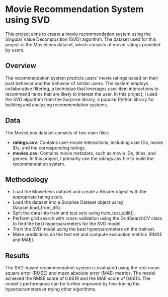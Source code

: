 # Movie Recommendation System using SVD
This project aims to create a movie recommendation system using the Singular Value Decomposition (SVD) algorithm. The dataset used for this project is the MovieLens dataset, which consists of movie ratings provided by users.

## Overview
The recommendation system predicts users' movie ratings based on their past behavior and the behavior of similar users. The system employs collaborative filtering, a technique that leverages user-item interactions to recommend items that are likely to interest the user. In this project, I used the SVD algorithm from the Surprise library, a popular Python library for building and analyzing recommendation systems.

## Data
The MovieLens dataset consists of two main files:

- **ratings.csv**: Contains user-movie interactions, including user IDs, movie IDs, and the corresponding ratings.
- **movies.csv**: Contains movie metadata, such as movie IDs, titles, and genres.
In this project, I primarily use the ratings.csv file to build the recommendation system.

## Methodology
- Load the MovieLens dataset and create a Reader object with the appropriate rating scale.
- Load the dataset into a Surprise Dataset object using Dataset.load_from_df().
- Split the data into train and test sets using train_test_split().
- Perform grid search with cross-validation using the GridSearchCV class to find the best hyperparameters for the SVD model.
- Train the SVD model using the best hyperparameters on the trainset.
- Make predictions on the test set and compute evaluation metrics (RMSE and MAE).

## Results
The SVD-based recommendation system is evaluated using the root mean square error (RMSE) and mean absolute error (MAE) metrics. The model achieved the RMSE score of 0.8619 and the MAE score of 0.6614. The model's performance can be further improved by fine-tuning the hyperparameters or trying other algorithms.

